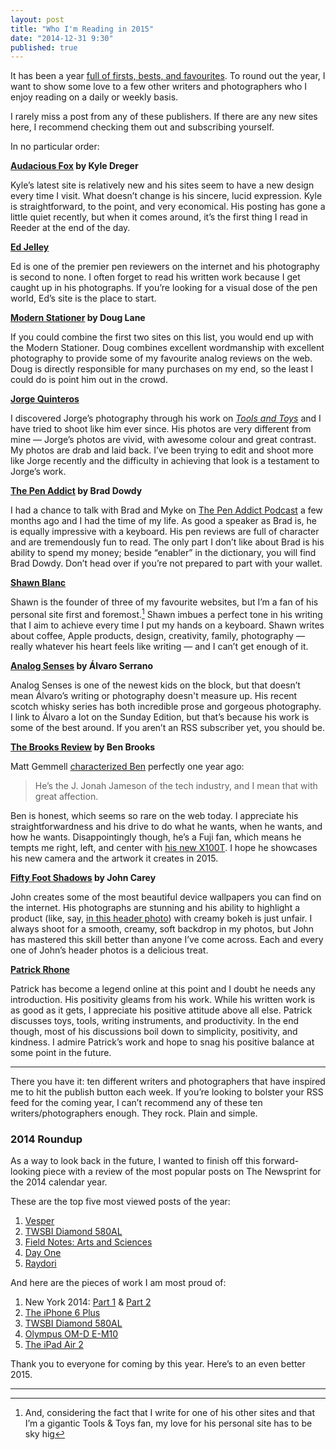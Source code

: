 ```yaml
---
layout: post
title: "Who I'm Reading in 2015"
date: "2014-12-31 9:30"
published: true
---
```


It has been a year [full of firsts, bests, and favourites](http://thenewsprint.co/2014/12/01/year-two/). To round out the year, I want to show some love to a few other writers and photographers who I enjoy reading on a daily or weekly basis. 

I rarely miss a post from any of these publishers. If there are any new sites here, I recommend checking them out and subscribing yourself.

In no particular order:

**[Audacious Fox](http://audaciousfox.com) by Kyle Dreger**

Kyle’s latest site is relatively new and his sites seem to have a new design every time I visit. What doesn’t change is his sincere, lucid expression. Kyle is straightforward, to the point, and very economical. His posting has gone a little quiet recently, but when it comes around, it’s the first thing I read in Reeder at the end of the day.

**[Ed Jelley](http://edjelley.com)**

Ed is one of the premier pen reviewers on the internet and his photography is second to none. I often forget to read his written work because I get caught up in his photographs. If you’re looking for a visual dose of the pen world, Ed’s site is the place to start.

**[Modern Stationer](http://modernstationer.com) by Doug Lane**

If you could combine the first two sites on this list, you would end up with the Modern Stationer. Doug combines excellent wordmanship with excellent photography to provide some of my favourite analog reviews on the web. Doug is directly responsible for many purchases on my end, so the least I could do is point him out in the crowd.

**[Jorge Quinteros](http://jorgeq.com)** 

I discovered Jorge’s photography through his work on [*Tools and Toys*](http://toolsandtoys.net/author/jorgequinteros/) and I have tried to shoot like him ever since. His photos are very different from mine — Jorge’s photos are vivid, with awesome colour and great contrast. My photos are drab and laid back. I’ve been trying to edit and shoot more like Jorge recently and the difficulty in achieving that look is a testament to Jorge’s work. 

**[The Pen Addict](http://www.penaddict.com) by Brad Dowdy**

I had a chance to talk with Brad and Myke on [The Pen Addict Podcast](http://relay.fm/penaddict/111) a few months ago and I had the time of my life. As good a speaker as Brad is, he is equally impressive with a keyboard. His pen reviews are full of character and are tremendously fun to read. The only part I don’t like about Brad is his ability to spend my money; beside “enabler” in the dictionary, you will find Brad Dowdy. Don’t head over if you’re not prepared to part with your wallet.

**[Shawn Blanc](http://shawnblanc.net)**

Shawn is the founder of three of my favourite websites, but I’m a fan of his personal site first and foremost.[^1] Shawn imbues a perfect tone in his writing that I aim to achieve every time I put my hands on a keyboard. Shawn writes about coffee, Apple products, design, creativity, family, photography — really whatever his heart feels like writing — and I can’t get enough of it. 

**[Analog Senses](http://www.analogsenses.com) by Álvaro Serrano**

Analog Senses is one of the newest kids on the block, but that doesn’t mean Álvaro’s writing or photography doesn't measure up. His recent scotch whisky series has both incredible prose and gorgeous photography. I link to Álvaro a lot on the Sunday Edition, but that’s because his work is some of the best around. If you aren’t an RSS subscriber yet, you should be.

**[The Brooks Review](https://brooksreview.net) by Ben Brooks**

Matt Gemmell [characterized Ben](http://mattgemmell.com/who-to-read-in-2014/) perfectly one year ago:

> He’s the J. Jonah Jameson of the tech industry, and I mean that with great affection.

Ben is honest, which seems so rare on the web today. I appreciate his straightforwardness and his drive to do what he wants, when he wants, and how he wants. Disappointingly though, he’s a Fuji fan, which means he tempts me right, left, and center with [his new X100T](http://www.amazon.com/gp/product/B00NF6ZHNG/ref=as_li_qf_sp_asin_il_tl?ie=UTF8&camp=1789&creative=9325&creativeASIN=B00NF6ZHNG&linkCode=as2&tag=thenews02-20&linkId=R23A2FU7DLGIHGRG). I hope he showcases his new camera and the artwork it creates in 2015.

**[Fifty Foot Shadows](http://fiftyfootshadows.net) by John Carey**

John creates some of the most beautiful device wallpapers you can find on the internet. His photographs are stunning and his ability to highlight a product (like, say, [in this header photo](http://fiftyfootshadows.net/2014/12/16/parallax-error/)) with creamy bokeh is just unfair. I always shoot for a smooth, creamy, soft backdrop in my photos, but John has mastered this skill better than anyone I’ve come across. Each and every one of John’s header photos is a delicious treat. 

**[Patrick Rhone](http://patrickrhone.com)**

Patrick has become a legend online at this point and I doubt he needs any introduction. His positivity gleams from his work. While his written work is as good as it gets, I appreciate his positive attitude above all else. Patrick discusses toys, tools, writing instruments, and productivity. In the end though, most of his discussions boil down to simplicity, positivity, and kindness. I admire Patrick’s work and hope to snag his positive balance at some point in the future.

---

There you have it: ten different writers and photographers that have inspired me to hit the publish button each week. If you’re looking to bolster your RSS feed for the coming year, I can’t recommend any of these ten writers/photographers enough. They rock. Plain and simple.

### 2014 Roundup

As a way to look back in the future, I wanted to finish off this forward-looking piece with a review of the most popular posts on The Newsprint for the 2014 calendar year. 

These are the top five most viewed posts of the year:

1. [Vesper](http://thenewsprint.co/2014/08/13/vesper/)
2. [TWSBI Diamond 580AL](http://thenewsprint.co/2014/08/27/twsbi-diamond-580al/)
3. [Field Notes: Arts and Sciences](http://thenewsprint.co/2014/06/16/field-notes-arts-and-sciences/)
4. [Day One](http://thenewsprint.co/2014/10/31/day-one/)
5. [Raydori](http://thenewsprint.co/2014/06/10/raydori/)

And here are the pieces of work I am most proud of:

1. New York 2014: [Part 1](http://thenewsprint.co/2014/07/23/new-york-2014-part-1/) & [Part 2](http://thenewsprint.co/2014/07/25/new-york-2014-part-2/)
2. [The iPhone 6 Plus](http://toolsandtoys.net/reviews/the-iphone-6-plus/)
3. [TWSBI Diamond 580AL](http://thenewsprint.co/2014/08/27/twsbi-diamond-580al/)
4. [Olympus OM-D E-M10](http://thenewsprint.co/2014/09/24/olympus-om-d-e-m10/)
5. [The iPad Air 2](http://toolsandtoys.net/reviews/the-ipad-air-2/)

Thank you to everyone for coming by this year. Here’s to an even better 2015.

---

[^1]: And, considering the fact that I write for one of his other sites and that I’m a gigantic Tools & Toys fan, my love for his personal site has to be sky hig